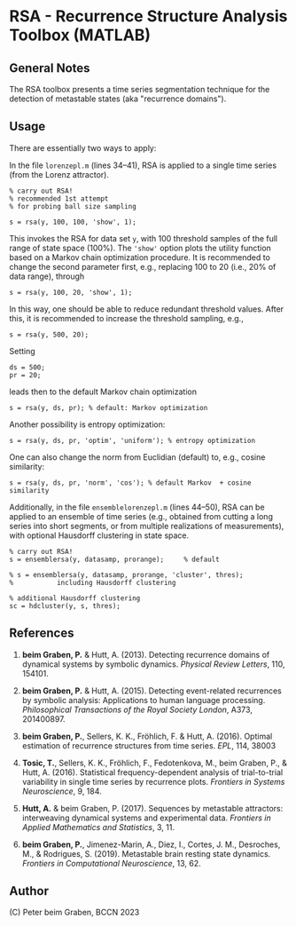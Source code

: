 # RSA - Recurrence Structure Analysis Toolbox (MATLAB)

## General Notes

The RSA toolbox presents a time series segmentation technique for the detection of metastable states (aka "recurrence domains").

## Usage

There are essentially two ways to apply:

In the file `lorenzepl.m` (lines 34–41), RSA is applied to a single time series (from the Lorenz attractor).

```
% carry out RSA!
% recommended 1st attempt
% for probing ball size sampling

s = rsa(y, 100, 100, 'show', 1);
```

This invokes the RSA for data set `y`, with 100 threshold samples of the full range of state space (100%). The `'show'` option plots the utility function based on a Markov chain optimization procedure. It is recommended to change the second parameter first, e.g., replacing 100 to 20 (i.e., 20% of data range), through

```
s = rsa(y, 100, 20, 'show', 1);
```

In this way, one should be able to reduce redundant threshold values. After this, it is recommended to increase the threshold sampling, e.g.,

```
s = rsa(y, 500, 20);
```

Setting
```
ds = 500;
pr = 20;
```

leads then to the default Markov chain optimization

```
s = rsa(y, ds, pr); % default: Markov optimization
```

Another possibility is entropy optimization:

```
s = rsa(y, ds, pr, 'optim', 'uniform'); % entropy optimization
```

One can also change the norm from Euclidian (default) to, e.g., cosine similarity:

```
s = rsa(y, ds, pr, 'norm', 'cos'); % default Markov  + cosine similarity
```

Additionally, in the file `ensemblelorenzepl.m` (lines 44–50), RSA can be applied to an ensemble of time series (e.g., obtained from cutting a long series into short segments, or from multiple realizations of measurements), with optional Hausdorff clustering in state space.

```
% carry out RSA!
s = ensemblersa(y, datasamp, prorange);     % default

% s = ensemblersa(y, datasamp, prorange, 'cluster', thres);
%           including Hausdorff clustering

% additional Hausdorff clustering
sc = hdcluster(y, s, thres); 
```

## References

1. __beim Graben, P.__ & Hutt, A. (2013). Detecting recurrence domains of
dynamical systems by symbolic dynamics.
_Physical Review Letters_, 110, 154101.

2. __beim Graben, P.__ & Hutt, A. (2015). Detecting event-related recurrences 
by symbolic analysis: Applications to human language processing.
_Philosophical Transactions of the Royal Society London_, A373, 201400897.

3. __beim Graben, P.__, Sellers, K. K., Fröhlich, F. & Hutt, A. (2016).
Optimal estimation of recurrence structures from time series.
_EPL_, 114, 38003

4. __Tosic, T.__, Sellers, K. K., Fröhlich, F., Fedotenkova, M., beim Graben, P., & Hutt, A. (2016). Statistical frequency-dependent analysis of trial-to-trial variability in single time series by recurrence plots. _Frontiers in Systems Neuroscience_, 9, 184.

5. __Hutt, A.__ & beim Graben, P. (2017). Sequences by metastable attractors:
interweaving dynamical systems and experimental data.
_Frontiers in Applied Mathematics and Statistics_, 3, 11.

6. __beim Graben, P.__, Jimenez-Marin, A., Diez, I., Cortes, J. M., Desroches, M., & Rodrigues, S. (2019). Metastable brain resting state dynamics. _Frontiers in Computational Neuroscience_, 13, 62.

## Author
(C) Peter beim Graben, BCCN 2023
